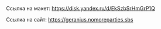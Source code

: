 Ссылка на макет: https://disk.yandex.ru/d/EkSzbSrHmGrP1Q

Ссылка на сайт: https://geranius.nomoreparties.sbs